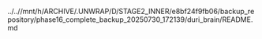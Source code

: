 ../..//mnt/h/ARCHIVE/.UNWRAP/D/STAGE2_INNER/e8bf24f9fb06/backup_repository/phase16_complete_backup_20250730_172139/duri_brain/README.md